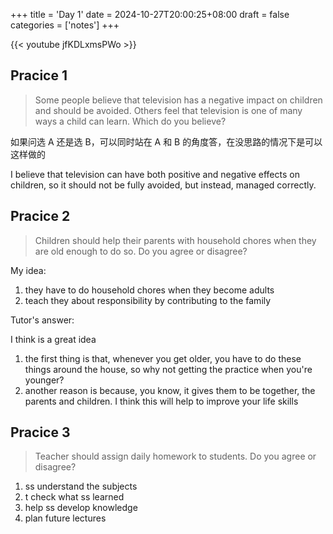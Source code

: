 +++
title = 'Day 1'
date = 2024-10-27T20:00:25+08:00
draft = false
categories = ['notes']
+++


{{< youtube jfKDLxmsPWo >}}

## Pracice 1

> Some people believe that television has a negative impact on children and should be avoided. Others feel that television is one of many ways a child can learn. Which do you believe?

如果问选 A 还是选 B，可以同时站在 A 和 B 的角度答，在没思路的情况下是可以这样做的

I believe that television can have both positive and negative effects on children, so it should not be fully avoided, but instead, managed correctly.

## Pracice 2    

> Children should help their parents with household chores when they are old enough to do so. Do you agree or disagree?

My idea:

1. they have to do household chores when they become adults
2. teach they about responsibility by contributing to the family

Tutor's answer:

I think is a great idea

1. the first thing is that, whenever you get older, you have to do these things around the house, so why not getting the practice when you're younger?
2. another reason is because, you know, it gives them to be together, the parents and children. I think this will help to improve your life skills

## Pracice 3

> Teacher should assign daily homework to students. Do you agree or disagree?

1. ss understand the subjects
2. t check what ss learned
3. help ss develop knowledge
4. plan future lectures